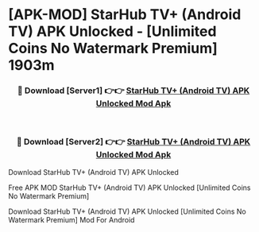 # [APK-MOD] StarHub TV+ (Android TV) APK Unlocked - [Unlimited Coins No Watermark Premium] 1903m



<div align="center">
<h3>🔴 Download [Server1] 👉👉 <a href="https://momento.my/?title=StarHub_TV+_(Android_TV)_APK_Unlocked">StarHub TV+ (Android TV) APK Unlocked Mod Apk</a></h3><br>

<h3>🔴 Download [Server2] 👉👉 <a href="https://momento.my/?title=StarHub_TV+_(Android_TV)_APK_Unlocked">StarHub TV+ (Android TV) APK Unlocked Mod Apk</a></h3>
</div>



Download StarHub TV+ (Android TV) APK Unlocked 

Free APK MOD StarHub TV+ (Android TV) APK Unlocked [Unlimited Coins No Watermark Premium]

Download StarHub TV+ (Android TV) APK Unlocked [Unlimited Coins No Watermark Premium] Mod For Android

